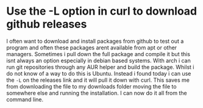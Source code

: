 # Use the -L option in curl to download github releases

I often want to download and install packages from github to test  out a
program and often these packages arent available from apt or other
managers. Sometimes i pull down the full package and compile it but this
isnt always an option especially in debian based systems. With arch i
can run git repositories through any AUR helper and build the package.
Whilst i do not know of a way to do this is Ubuntu. Instead i found
today i can use the `-L` on the releases link and it will pull it down
with curl. This saves me from downloading the file to my downloads
folder moving the file to somewhere else and running the installation. I
can now do it all from the command line.

